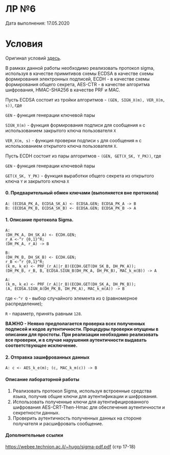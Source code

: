 # ЛР №6
Дата выполнения: 17.05.2020

# Условия
Оригинал условий [здесь](https://github.com/CryptoCourse/CryptoLabs/blob/master/Impl/sigma-ec.md).

В рамках данной работы необходимо реализовать протокол sigma, используя в качестве примитивов схемы ECDSA в качестве схемы
формирования электронных подписей, ECDH - в качестве схемы формирования общего секрета, AES-CTR - в качестве алгоритма шифрования, HMAC-SHA256 в качестве PRF и MAC.

Пусть ECDSA состоит из тройки алгоритмов - `(GEN, SIGN_X(m), VER_X(m, s))`, где

`GEN` - функция генерации ключевой пары 

`SIGN_X(m)` - функция формирования подписи для сообщения `m` с использованием закрытого ключа пользователя `X`

`VER_X(m, s)` - функция проверки подписи `s` для сообщения `m` с использованием открытого ключа пользователя `X`.

Пусть ECDH состоит из пары алгоритмов - `(GEN, GET(X_SK, Y_PK))`, где

`GEN` - функция генерации ключевой пары 

`GET(X_SK, Y_PK)` - функция выработки общего секрета из открытого ключа `Y` и закрытого ключа `X`

#### 0. Предварительный обмен ключами (выполняется вне протокола)
```
A: (ECDSA_PK_A, ECDSA_SK_A) <- ECDSA.GEN; ECDSA_PK_A -> B
B: (ECDSA_PK_B, ECDSA_SK_B) <- ECDSA.GEN; ECDSA_PK_B -> A
```

#### 1. Описание протокола Sigma.

```
A: 
(DH_PK_A, DH_SK_A) <- ECDH.GEN; 
r_A <-^r {0,1}^R; 
(DH_PK_A, r_A) -> B

B: 
(DH_PK_B, DH_SK_B) <- ECDH.GEN; 
r_B <-^r {0,1}^R; 
(k_m, k_e) <- PRF_(r_A||r_B)(ECDH.GET(DH_SK_B, DH_PK_A)); 
(DH_PK_B, r_B, B, ECDSA.SIGN_B(DH_PK_A, DH_PK_B), MAC_k_m(B)) -> A

A: 
(k_m, k_e) <- PRF_(r_A||r_B)(ECDH.GET(DH_SK_A, DH_PK_B)); 
(A, ECDSA.SIGN_A(DH_PK_B, DH_PK_A), MAC_k_m(A)) -> B
```

где `<-^r Q` - выбор случайного элемента из `Q` (равномерное распределение);

`R` - параметр, принять равным `128`.

**ВАЖНО - Неявно предполагается проверка всех полученных подписей и кодов аутентичности. Процедуры проверки опущены в описании для простоты. При реализации необходимо реализовать все проверки, и в случае нарушения аутентичности выдавать соответствующее исключение.**

#### 2. Отправка зашифрованных данных

```
A: c <- AES_k_e(m); (c, MAC_k_m(c)) -> B
```

#### Описание лабораторной работы

1. Реализовать протокол Sigma, используя встроенные средства языка, получив общие ключи для аутентификации и шифрования.
2. Использовать полученные ключи для аутентифицированного шифрования AES-CRT-Then-Hmac для обеспечения аутентичности и секретности данных.
3. Проверить аутентичность полученных данных на стороне получателя и расшифровать сообщение.


#### Дополнительные ссылки
https://webee.technion.ac.il/~hugo/sigma-pdf.pdf (стр 17-18)

